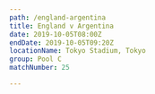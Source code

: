 ```yaml
---
path: /england-argentina
title: England v Argentina
date: 2019-10-05T08:00Z
endDate: 2019-10-05T09:20Z
locationName: Tokyo Stadium, Tokyo
group: Pool C
matchNumber: 25

---
```

